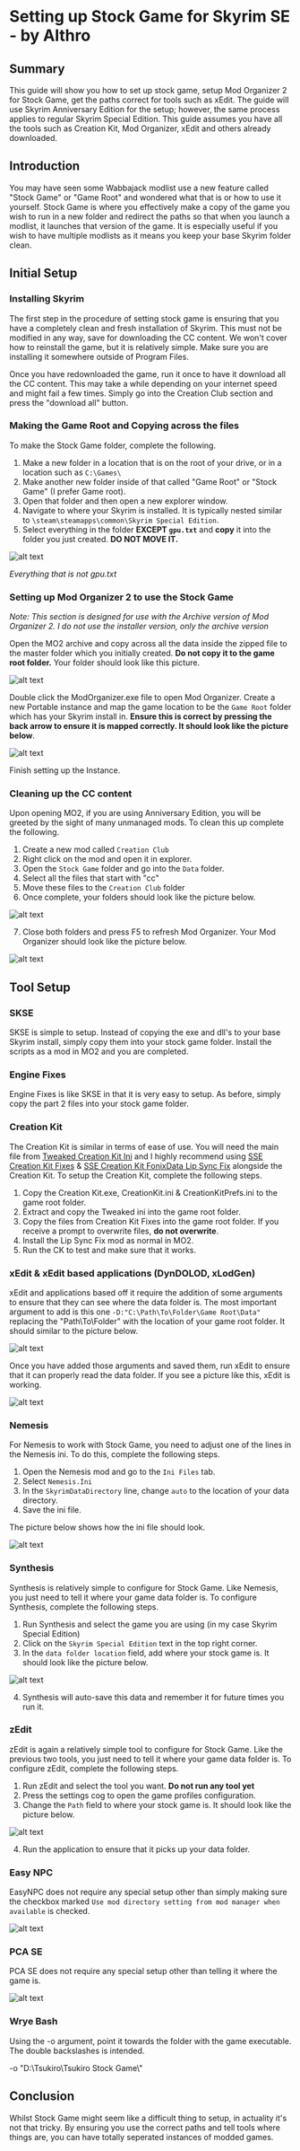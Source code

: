 # Setting up Stock Game for Skyrim SE - by Althro

## Summary
This guide will show you how to set up stock game, setup Mod Organizer 2 for Stock Game, get the paths correct for tools such as xEdit. The guide will use Skyrim Anniversary Edition for the setup; however, the same process applies to regular Skyrim Special Edition. This guide assumes you have all the tools such as Creation Kit, Mod Organizer, xEdit and others already downloaded.

## Introduction
You may have seen some Wabbajack modlist use a new feature called "Stock Game" or "Game Root" and wondered what that is or how to use it yourself. Stock Game is where you effectively make a copy of the game you wish to run in a new folder and redirect the paths so that when you launch a modlist, it launches that version of the game. It is especially useful if you wish to have multiple modlists as it means you keep your base Skyrim folder clean.

## Initial Setup
### Installing Skyrim
The first step in the procedure of setting stock game is ensuring that you have a completely clean and fresh installation of Skyrim. This must not be modified in any way, save for downloading the CC content. We won't cover how to reinstall the game, but it is relatively simple. Make sure you are installing it somewhere outside of Program Files.

Once you have redownloaded the game, run it once to have it download all the CC content. This may take a while depending on your internet speed and might fail a few times. Simply go into the Creation Club section and press the "download all" button.

### Making the Game Root and Copying across the files
To make the Stock Game folder, complete the following.

1. Make a new folder in a location that is on the root of your drive, or in a location such as `C:\Games\`
2. Make another new folder inside of that called "Game Root" or "Stock Game" (I prefer Game root).
3. Open that folder and then open a new explorer window.
4. Navigate to where your Skyrim is installed. It is typically nested similar to `\steam\steamapps\common\Skyrim Special Edition`.
5. Select everything in the folder **EXCEPT `gpu.txt`** and **copy** it into the folder you just created. **DO NOT MOVE IT.**

![alt text](https://github.com/LivelyDismay/Learn-To-Mod/blob/main/images/Stock%20Game%201.png)

*Everything that is not gpu.txt*

### Setting up Mod Organizer 2 to use the Stock Game
*Note: This section is designed for use with the Archive version of Mod Organizer 2. I do not use the installer version, only the archive version*

Open the MO2 archive and copy across all the data inside the zipped file to the master folder which you initially created. **Do not copy it to the game root folder.** Your folder should look like this picture.

![alt text](https://github.com/LivelyDismay/Learn-To-Mod/blob/main/images/Stock%20Game%203.png)

Double click the ModOrganizer.exe file to open Mod Organizer. Create a new Portable instance and map the game location to be the `Game Root` folder which has your Skyrim install in. **Ensure this is correct by pressing the back arrow to ensure it is mapped correctly. It should look like the picture below**.

![alt text](https://github.com/LivelyDismay/Learn-To-Mod/blob/main/images/Stock%20Game%204.png)

Finish setting up the Instance. 

### Cleaning up the CC content
Upon opening MO2, if you are using Anniversary Edition, you will be greeted by the sight of many unmanaged mods. To clean this up complete the following.

1. Create a new mod called `Creation Club`
2. Right click on the mod and open it in explorer.
3. Open the `Stock Game` folder and go into the `Data` folder.
4. Select all the files that start with "cc" 
5. Move these files to the `Creation Club` folder
6. Once complete, your folders should look like the picture below.

![alt text](https://github.com/LivelyDismay/Learn-To-Mod/blob/main/images/Stock%20Game%205.png)

7. Close both folders and press F5 to refresh Mod Organizer. Your Mod Organizer should look like the picture below.

![alt text](https://github.com/LivelyDismay/Learn-To-Mod/blob/main/images/Stock%20Game%206.png)

## Tool Setup

### SKSE
SKSE is simple to setup. Instead of copying the exe and dll's to your base Skyrim install, simply copy them into your stock game folder. Install the scripts as a mod in MO2 and you are completed.

### Engine Fixes
Engine Fixes is like SKSE in that it is very easy to setup. As before, simply copy the part 2 files into your stock game folder.

### Creation Kit
The Creation Kit is similar in terms of ease of use. You will need the main file from [Tweaked Creation Kit Ini](https://www.nexusmods.com/skyrimspecialedition/mods/19817) and I highly recommend using [SSE Creation Kit Fixes](https://www.nexusmods.com/skyrimspecialedition/mods/20061) & [SSE Creation Kit FonixData Lip Sync Fix](https://www.nexusmods.com/skyrimspecialedition/mods/40971) alongside the Creation Kit. To setup the Creation Kit, complete the following steps.

1. Copy the Creation Kit.exe, CreationKit.ini & CreationKitPrefs.ini to the game root folder.
2. Extract and copy the Tweaked ini into the game root folder.
3. Copy the files from Creation Kit Fixes into the game root folder. If you receive a prompt to overwrite files, **do not overwrite**.
4. Install the Lip Sync Fix mod as normal in MO2.
5. Run the CK to test and make sure that it works.

### xEdit & xEdit based applications (DynDOLOD, xLodGen)
xEdit and applications based off it require the addition of some arguments to ensure that they can see where the data folder is. The most important argument to add is this one `-D:"C:\Path\To\Folder\Game Root\Data"` replacing the "Path\To\Folder" with the location of your game root folder. It should similar to the picture below.

![alt text](https://github.com/LivelyDismay/Learn-To-Mod/blob/main/images/Stock%20Game%207.png)

Once you have added those arguments and saved them, run xEdit to ensure that it can properly read the data folder. If you see a picture like this, xEdit is working.

![alt text](https://github.com/LivelyDismay/Learn-To-Mod/blob/main/images/Stock%20Game%208.png)

### Nemesis
For Nemesis to work with Stock Game, you need to adjust one of the lines in the Nemesis ini. To do this, complete the following steps.

1. Open the Nemesis mod and go to the `Ini Files` tab.
2. Select `Nemesis.Ini`
3. In the `SkyrimDataDirectory` line, change `auto` to the location of your data directory.
4. Save the ini file.

The picture below shows how the ini file should look.

![alt text](https://github.com/LivelyDismay/Learn-To-Mod/blob/main/images/Stock%20Game%209.png)

### Synthesis
Synthesis is relatively simple to configure for Stock Game. Like Nemesis, you just need to tell it where your game data folder is. To configure Synthesis, complete the following steps.

1. Run Synthesis and select the game you are using (in my case Skyrim Special Edition)
2. Click on the `Skyrim Special Edition` text in the top right corner.
3. In the `data folder location` field, add where your stock game is. It should look like the picture below.

![alt text](https://github.com/LivelyDismay/Learn-To-Mod/blob/main/images/Stock%20Game%2010.png)

4. Synthesis will auto-save this data and remember it for future times you run it.

### zEdit
zEdit is again a relatively simple tool to configure for Stock Game. Like the previous two tools, you just need to tell it where your game data folder is. To configure zEdit, complete the following steps.

1. Run zEdit and select the tool you want. **Do not run any tool yet**
2. Press the settings cog to open the game profiles configuration.
3. Change the `Path` field to where your stock game is. It should look like the picture below.

![alt text](https://github.com/LivelyDismay/Learn-To-Mod/blob/main/images/Stock%20Game%2011.png)

4. Run the application to ensure that it picks up your data folder.

### Easy NPC

EasyNPC does not require any special setup other than simply making sure the checkbox marked `Use mod directory setting from mod manager when available` is checked.

![alt text](https://github.com/LivelyDismay/Learn-To-Mod/blob/main/images/Stock%20Game%2012.png)

### PCA SE

PCA SE does not require any special setup other than telling it where the game is.

![alt text](https://github.com/LivelyDismay/Learn-To-Mod/blob/main/images/Stock%20Game%2013.png)

### Wrye Bash

Using the -o argument, point it towards the folder with the game executable. The double backslashes is intended.

-o "D:\\Tsukiro\\Tsukiro Stock Game\\"

## Conclusion
Whilst Stock Game might seem like a difficult thing to setup, in actuality it's not that tricky. By ensuring you use the correct paths and tell tools where things are, you can have totally seperated instances of modded games.
